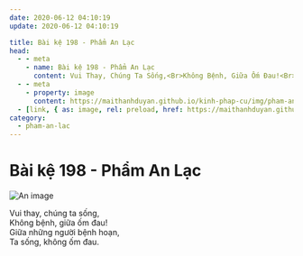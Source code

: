 ```yaml
---
date: 2020-06-12 04:10:19
update: 2020-06-12 04:10:19

title: Bài kệ 198 - Phẩm An Lạc
head:
  - - meta
    - name: Bài kệ 198 - Phẩm An Lạc
      content: Vui Thay, Chúng Ta Sống,<Br>Không Bệnh, Giữa Ốm Đau!<Br>Giữa Những Người Bệnh Hoạn,<Br>Ta Sống, Không Ốm Đau.<Br>
  - - meta
    - property: image
      content: https://maithanhduyan.github.io/kinh-phap-cu/img/pham-an-lac/pham-an-lac-198.jpg
  - [link, { as: image, rel: preload, href: https://maithanhduyan.github.io/kinh-phap-cu/img/pham-an-lac/pham-an-lac-198.jpg }]
category:
  - pham-an-lac
---
```


# Bài kệ 198 - Phẩm An Lạc

![An image](/img/pham-an-lac/pham-an-lac-198.jpg)

Vui thay, chúng ta sống,<br>Không bệnh, giữa ốm đau!<br>Giữa những người bệnh hoạn,<br>Ta sống, không ốm đau.<br>
